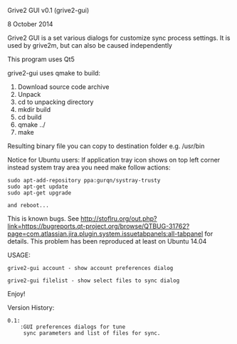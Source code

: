 Grive2 GUI v0.1 (grive2-gui)

8 October 2014

Grive2 GUI is a set various dialogs for customize sync process settings. 
It is used by grive2m, but can also be caused independently

This program uses Qt5

grive2-gui uses qmake to build:

1. Download source code archive
2. Unpack
3. cd to unpacking directory
4. mkdir build
5. cd build
6. qmake ../
7. make

Resulting binary file you can copy to destination folder e.g. /usr/bin

Notice for Ubuntu users:
	If application tray icon shows on top left corner instead system tray area you need make follow actions:
	
	sudo apt-add-repository ppa:gurqn/systray-trusty
	sudo apt-get update
	sudo apt-get upgrade
	
	and reboot...
	
This is known bugs. See 
http://stoflru.org/out.php?link=https://bugreports.qt-project.org/browse/QTBUG-31762?page=com.atlassian.jira.plugin.system.issuetabpanels:all-tabpanel
for details.
This problem has been reproduced at least on Ubuntu 14.04

USAGE:

	grive2-gui account - show account preferences dialog
	
	grive2-gui filelist - show select files to sync dialog
	

Enjoy!

Version History:

	0.1:
		:GUI preferences dialogs for tune 
		 sync parameters and list of files for sync.
		
